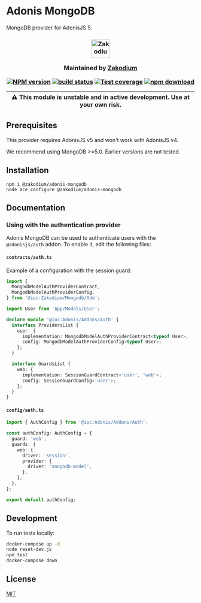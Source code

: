 # Adonis MongoDB

MongoDB provider for AdonisJS 5.

<h3 align="center">

  <a href="https://www.zakodium.com">
    <img src="https://www.zakodium.com/brand/zakodium-logo-white.svg" width="50" alt="Zakodium logo" />
  </a>

  <p>
    Maintained by <a href="https://www.zakodium.com">Zakodium</a>
  </p>

[![NPM version][npm-image]][npm-url]
[![build status][ci-image]][ci-url]
[![Test coverage][codecov-image]][codecov-url]
[![npm download][download-image]][download-url]

| :warning: This module is unstable and in active development. Use at your own risk. |
| ---------------------------------------------------------------------------------- |

</h3>

## Prerequisites

This provider requires AdonisJS v5 and won't work with AdonisJS v4.

We recommend using MongoDB >=5.0. Earlier versions are not tested.

## Installation

```console
npm i @zakodium/adonis-mongodb
node ace configure @zakodium/adonis-mongodb
```

## Documentation

### Using with the authentication provider

Adonis MongoDB can be used to authenticate users with the `@adonisjs/auth` addon.
To enable it, edit the following files:

#### `contracts/auth.ts`

Example of a configuration with the session guard:

```ts
import {
  MongodbModelAuthProviderContract,
  MongodbModelAuthProviderConfig,
} from '@ioc:Zakodium/Mongodb/Odm';

import User from 'App/Models/User';

declare module '@ioc:Adonis/Addons/Auth' {
  interface ProvidersList {
    user: {
      implementation: MongodbModelAuthProviderContract<typeof User>;
      config: MongodbModelAuthProviderConfig<typeof User>;
    };
  }

  interface GuardsList {
    web: {
      implementation: SessionGuardContract<'user', 'web'>;
      config: SessionGuardConfig<'user'>;
    };
  }
}
```

#### `config/auth.ts`

```ts
import { AuthConfig } from '@ioc:Adonis/Addons/Auth';

const authConfig: AuthConfig = {
  guard: 'web',
  guards: {
    web: {
      driver: 'session',
      provider: {
        driver: 'mongodb-model',
      },
    },
  },
};

export default authConfig;
```

## Development

To run tests locally:

```bash
docker-compose up -d
node reset-dev.js
npm test
docker-compose down
```

## License

[MIT](./LICENSE)

[npm-image]: https://img.shields.io/npm/v/@zakodium/adonis-mongodb.svg
[npm-url]: https://www.npmjs.com/package/@zakodium/adonis-mongodb
[ci-image]: https://github.com/zakodium/adonis-mongodb/workflows/Node.js%20CI/badge.svg?branch=main
[ci-url]: https://github.com/zakodium/adonis-mongodb/actions?query=workflow%3A%22Node.js+CI%22
[codecov-image]: https://img.shields.io/codecov/c/github/zakodium/adonis-mongodb.svg
[codecov-url]: https://codecov.io/gh/zakodium/adonis-mongodb
[download-image]: https://img.shields.io/npm/dm/@zakodium/adonis-mongodb.svg
[download-url]: https://www.npmjs.com/package/@zakodium/adonis-mongodb
